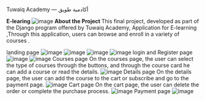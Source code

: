 Tuwaiq Academy — أكادمية طويق

<b> E-learing </b>
![image](https://github.com/Manarahmed99/E-learning/assets/62827972/d7e193d4-8dac-4b06-b2ab-8aa7acf95c2f)
<b> About the Project  </b>
This final project, developed as part of the Django program offered by Tuwaiq Academy, Application for E-learning ,Through this application, users can browse and enroll in a variety of courses .
<br>

landing page 
![image](https://github.com/Manarahmed99/E-learning/assets/62827972/92239d7a-bf38-4fe7-9c20-e26e923c392e)
![image](https://github.com/Manarahmed99/E-learning/assets/62827972/4d83264d-3740-4b8f-b743-ed8d8dc68eab)
![image](https://github.com/Manarahmed99/E-learning/assets/62827972/5f47477b-e92a-43c6-828f-fcc60f014531)
![image](https://github.com/Manarahmed99/E-learning/assets/62827972/0a9ec4e1-560e-4d3f-8d01-2798b6ae7343)
login and Register page
![image](https://github.com/Manarahmed99/E-learning/assets/62827972/8e6d4765-12a8-4b96-8ae4-d950d5be8bc0)
![image](https://github.com/Manarahmed99/E-learning/assets/62827972/619c37d7-28d1-4f0e-b321-0ebf1d10ddc2)
Courses page
On the courses page, the user can select the type of courses through the buttons, and through the course card he can add a course or read the details.
![image](https://github.com/Manarahmed99/E-learning/assets/62827972/2894d2de-353b-4595-9731-42ef1dabf50c)
Details page
On the details page, the user can add the course to the cart or subscribe and go to the payment page.
![image](https://github.com/Manarahmed99/E-learning/assets/62827972/5233a985-d0bd-445b-8495-a655ab4ec7b9)
Cart page
On the cart page, the user can delete the order or complete the purchase process.
![image](https://github.com/Manarahmed99/E-learning/assets/62827972/c12b12e7-d18a-46eb-bb8c-e99b7963931f)
Payment page
![image](https://github.com/Manarahmed99/E-learning/assets/62827972/ea3010aa-ae9f-454a-a630-7ab1c2322ffb) 








